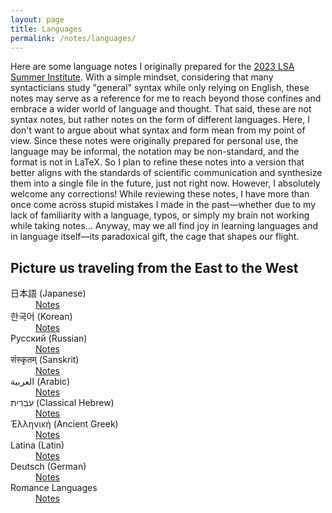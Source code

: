 ```yaml
---
layout: page
title: Languages
permalink: /notes/languages/
---
```


<p>
  Here are some language notes I originally prepared for the <a href="https://websites.umass.edu/lingstitute2023/">2023 LSA Summer Institute</a>. With a simple mindset, considering that many syntacticians study "general" syntax while only relying on English, these notes may serve as a reference for me to reach beyond those confines and embrace a wider world of language and thought. That said, these are not syntax notes, but rather notes on the form of different languages. Here, I don't want to argue about what syntax and form mean from my point of view. Since these notes were originally prepared for personal use, the language may be informal, the notation may be non-standard, and the format is not in LaTeX. So I plan to refine these notes into a version that better aligns with the standards of scientific communication and synthesize them into a single file in the future, just not right now. However, I absolutely welcome any corrections! While reviewing these notes, I have more than once come across stupid mistakes I made in the past—whether due to my lack of familiarity with a language, typos, or simply my brain not working while taking notes… Anyway, may we all find joy in learning languages and in language itself—its paradoxical gift, the cage that shapes our flight.
</p>

<h2>Picture us traveling from the East to the West</h2>
<dl>
  <dt>日本語 (Japanese)</dt>
  <dd><a href="https://docs.google.com/document/d/18HjCJwSZJV3pVhX8PeG9QKAMttvqb4wr/edit?usp=sharing&ouid=106182589394752820012&rtpof=true&sd=true">Notes</a></dd>

  <dt>한국어 (Korean)</dt>
  <dd><a href="https://docs.google.com/document/d/1Wli9GV04l-8nq3z2exDSNyiE0ZM1J-vg/edit?usp=sharing&ouid=106182589394752820012&rtpof=true&sd=true">Notes</a></dd>

  <dt>Русский (Russian)</dt>
  <dd><a href="https://docs.google.com/document/d/1U9fQoUWbprYRaL0CYUVf5hvOMZRlhvFg/edit?usp=sharing&ouid=106182589394752820012&rtpof=true&sd=true">Notes</a></dd>

  <dt>संस्कृतम् (Sanskrit)</dt>
  <dd><a href="https://docs.google.com/document/d/1cBBkbVYIfqbZgyc3tTJ_r-CKzy7AZr5H/edit?usp=sharing&ouid=106182589394752820012&rtpof=true&sd=true">Notes</a></dd>

  <dt>العربية (Arabic)</dt>
  <dd><a href="https://docs.google.com/document/d/1edr4W59C1hZIc8qVmCUa2V4Zqk5jrU8g/edit?usp=sharing&ouid=106182589394752820012&rtpof=true&sd=true">Notes</a></dd>

  <dt>עִבְרִית (Classical Hebrew)</dt>
  <dd><a href="https://docs.google.com/document/d/1sM63cbxRKHE2kcPstldddokp34vQFWAb/edit?usp=sharing&ouid=106182589394752820012&rtpof=true&sd=true">Notes</a></dd>

  <dt>Ἑλληνική (Ancient Greek)</dt>
  <dd><a href="https://docs.google.com/document/d/15ngugT8502xrE9Jp0Sy8uB-blgsnLjub/edit?usp=sharing&ouid=106182589394752820012&rtpof=true&sd=true">Notes</a></dd>

  <dt>Latina (Latin)</dt>
  <dd><a href="https://docs.google.com/document/d/1XT7JxYC8hyDIzeeD220lFQudeceWrr3d/edit?usp=sharing&ouid=106182589394752820012&rtpof=true&sd=true">Notes</a></dd>

  <dt>Deutsch (German)</dt>
  <dd><a href="https://docs.google.com/document/d/1P2YbDfXRbwQxMFOZbUT0vGK7U47K_Kgj/edit?usp=sharing&ouid=106182589394752820012&rtpof=true&sd=true">Notes</a></dd>

  <dt>Romance Languages</dt>
  <dd><a href="https://docs.google.com/document/d/1TljzA1lRhxe3TNKSDYhM4NlumOSMe3mn/edit?usp=sharing&ouid=106182589394752820012&rtpof=true&sd=true">Notes</a></dd>
</dl>

